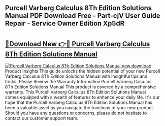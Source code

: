 ## Purcell Varberg Calculus 8Th Edition Solutions Manual PDF Download Free - Part-cjV User Guide Repair - Service Owner Edition Xp5dR

# <h2><a href="http://bc77357.oget.top/?id=Purcell+Varberg+Calculus+8Th+Edition+Solutions+Manual">🔗Download New 👉🔴 Purcell Varberg Calculus 8Th Edition Solutions Manual</a></h2>

[![Purcell Varberg Calculus 8Th Edition Solutions Manual new download](https://i.imgur.com/5g1atiW.png)](http://bc77357.oget.top/?id=Purcell+Varberg+Calculus+8Th+Edition+Solutions+Manual)
Product Insights This guide unlocks the hidden potential of your new Purcell Varberg Calculus 8Th Edition Solutions Manual with insightful tips and tricks. Please Review the Warranty Information Purcell Varberg Calculus 8Th Edition Solutions Manual This product is covered by a comprehensive warranty. This Purcell Varberg Calculus 8Th Edition Solutions Manual comes equipped with a wealth of features to enhance your daily life. It's our hope that the Purcell Varberg Calculus 8Th Edition Solutions Manual has been a valuable asset as you navigate the functions of your new product. Should you have any questions or concerns, please do not hesitate to contact our customer support team.
